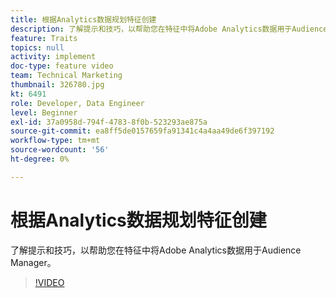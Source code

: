 ```yaml
---
title: 根据Analytics数据规划特征创建
description: 了解提示和技巧，以帮助您在特征中将Adobe Analytics数据用于Audience Manager。
feature: Traits
topics: null
activity: implement
doc-type: feature video
team: Technical Marketing
thumbnail: 326780.jpg
kt: 6491
role: Developer, Data Engineer
level: Beginner
exl-id: 37a0958d-794f-4783-8f0b-523293ae875a
source-git-commit: ea8ff5de0157659fa91341c4a4aa49de6f397192
workflow-type: tm+mt
source-wordcount: '56'
ht-degree: 0%

---
```


# 根据Analytics数据规划特征创建

了解提示和技巧，以帮助您在特征中将Adobe Analytics数据用于Audience Manager。

>[!VIDEO](https://video.tv.adobe.com/v/326780/?quality=12&learn=on)
